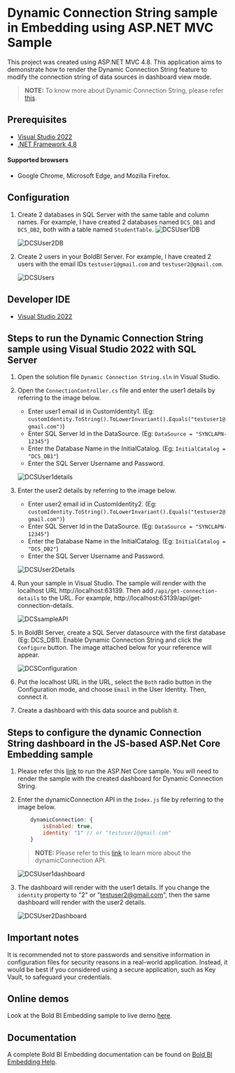# Dynamic Connection String sample in Embedding using ASP.NET MVC Sample

This project was created using ASP.NET MVC 4.8. This application aims to demonstrate how to render the Dynamic Connection String feature to modify the connection string of data sources in dashboard view mode.

> **NOTE:** To know more about Dynamic Connection String, please refer [this](https://help.boldbi.com/embedding-options/iframe-embedding/dynamic-connection-string/).

## Prerequisites

 * [Visual Studio 2022](https://visualstudio.microsoft.com/downloads/)
 * [.NET Framework 4.8](https://dotnet.microsoft.com/en-us/download/dotnet-framework)

#### Supported browsers
  
  * Google Chrome, Microsoft Edge, and Mozilla Firefox.

## Configuration

 1. Create 2 databases in SQL Server with the same table and column names. For example, I have created 2 databases named `DCS_DB1` and `DCS_DB2`, both with a table named `StudentTable`.
    ![DCSUser1DB](https://github.com/boldbi/samples/assets/129487075/8d9854cc-9c8f-471e-9f46-3b0b10391a32)
    
    ![DCSUser2DB](https://github.com/boldbi/samples/assets/129487075/35cca738-b642-4d6d-9121-6332b2e53831)

 3. Create 2 users in your BoldBI Server. For example, I have created 2 users with the email IDs `testuser1@gmail.com` and `testuser2@gmail.com`.

    ![DCSUsers](https://github.com/boldbi/samples/assets/129487075/14723d13-a070-4008-8a62-76ffbe521445)

## Developer IDE

 * [Visual Studio 2022](https://visualstudio.microsoft.com/downloads/)

## Steps to run the Dynamic Connection String sample using Visual Studio 2022 with SQL Server

 1. Open the solution file `Dynamic Connection String.sln` in Visual Studio.

 2. Open the `ConnectionController.cs` file and enter the user1 details by referring to the image below.
    * Enter user1 email id in CustomIdentity1. (Eg: `customIdentity.ToString().ToLowerInvariant().Equals("testuser1@gmail.com")`)
    * Enter SQL Server Id in the DataSource. (Eg: `DataSource = "SYNCLAPN-12345"`)
    * Enter the Database Name in the InitialCatalog. (Eg: `InitialCatalog = "DCS_DB1"`)
    * Enter the SQL Server Username and Password.

    ![DCSUser1details](https://github.com/boldbi/samples/assets/129487075/5bb92c31-82d2-4090-8b47-fb17716ec8e7)

 3. Enter the user2 details by referring to the image below.
    * Enter user2 email id in CustomIdentity2. (Eg: `customIdentity.ToString().ToLowerInvariant().Equals("testuser2@gmail.com")`)
    * Enter SQL Server Id in the DataSource. (Eg: `DataSource = "SYNCLAPN-12345"`)
    * Enter the Database Name in the InitialCatalog. (Eg: `InitialCatalog = "DCS_DB2"`)
    * Enter the SQL Server Username and Password.

    ![DCSUser2Details](https://github.com/boldbi/samples/assets/129487075/c13a4941-9a14-4844-8886-a74884afca0d)

 4. Run your sample in Visual Studio. The sample will render with the localhost URL http://localhost:63139.  Then add `/api/get-connection-details` to the URL. For example,  http://localhost:63139/api/get-connection-details.

    ![DCSsampleAPI](https://github.com/boldbi/samples/assets/129487075/54c6f23c-35cc-4dc4-8630-b2d4e1241e2f)

 5. In BoldBI Server, create a SQL Server datasource with the first database (Eg: DCS_DB1). Enable Dynamic Connection String and click the `Configure` button. The image attached below for your reference will appear.

    ![DCSConfiguration](https://github.com/boldbi/samples/assets/129487075/c3a42be1-6aeb-47df-8701-d7c35c46d75d)

 6. Put the localhost URL in the URL, select the `Both` radio button in the Configuration mode, and choose `Email` in the User Identity. Then, connect it.​​​​​​​

 7. Create a dashboard with this data source and publish it.

## Steps to configure the dynamic Connection String dashboard in the JS-based ASP.Net Core Embedding sample

 1. Please refer this [link](https://github.com/boldbi/aspnet-core-sample) to run the ASP.Net Core sample. You will need to render the sample with the created dashboard for Dynamic Connection String.

 2. Enter the dynamicConnection API in the `Index.js` file by referring to the image below.
    ```js
        dynamicConnection: {
            isEnabled: true,
            identity: "1" // or "testuser1@gmail.com"
        }
    ```
    > **NOTE:** Please refer to this [link](https://help.boldbi.com/embedding-options/embedding-sdk/embedding-api-reference/members/#dynamicconnection) to learn more about the dynamicConnection API.

    ![DCSUser1dashboard](https://github.com/boldbi/samples/assets/129487075/1ada2978-1a0b-4d86-af26-93ac5beb08d4)

 3. The dashboard will render with the user1 details. If you change the `identity` property to "2" or "testuser2@gmail.com", then the same dashboard will render with the user2 details.

    ![DCSUser2Dashboard](https://github.com/boldbi/samples/assets/129487075/6d580486-6707-43a4-9189-6b71fe2caed7)

 ## Important notes

It is recommended not to store passwords and sensitive information in configuration files for security reasons in a real-world application. Instead, it would be best if you considered using a secure application, such as Key Vault, to safeguard your credentials.

## Online demos

Look at the Bold BI Embedding sample to live demo [here](https://samples.boldbi.com/embed).

## Documentation

A complete Bold BI Embedding documentation can be found on [Bold BI Embedding Help](https://help.boldbi.com/embedded-bi/javascript-based/).
